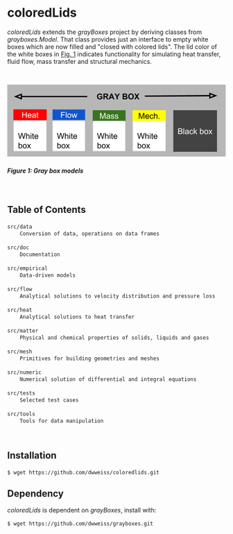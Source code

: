 # coloredLids

_coloredLids_ extends the _grayBoxes_ project by deriving classes from _grayboxes.Model_. That class provides just an interface to empty white boxes which are now filled and "closed with colored lids". The lid color of the white boxes in [Fig. 1](#figure-1-gray-box-models) indicates functionality for simulating heat transfer, fluid flow, mass transfer and structural mechanics.

<br>

![](https://github.com/dwweiss/coloredlids/blob/master/doc/fig/colored_boxes_top.png)

##### Figure 1: Gray box models

<br>

## Table of Contents 

    src/data
        Conversion of data, operations on data frames
        
    src/doc
        Documentation
        
    src/empirical 
        Data-driven models
        
    src/flow 
        Analytical solutions to velocity distribution and pressure loss
        
    src/heat 
        Analytical solutions to heat transfer
        
    src/matter
        Physical and chemical properties of solids, liquids and gases
        
    src/mesh     
        Primitives for building geometries and meshes
        
    src/numeric 
        Numerical solution of differential and integral equations
        
    src/tests  
        Selected test cases
        
    src/tools
        Tools for data manipulation
        

## Installation

    $ wget https://github.com/dwweiss/coloredlids.git


## Dependency

_coloredLids_ is dependent on _grayBoxes_, install with:

    $ wget https://github.com/dwweiss/grayboxes.git
